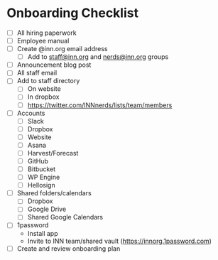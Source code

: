 # Onboarding Checklist

- [ ] All hiring paperwork
- [ ] Employee manual
- [ ] Create @inn.org email address
  - [ ] Add to staff@inn.org and nerds@inn.org groups
- [ ] Announcement blog post
- [ ] All staff email
- [ ] Add to staff directory
  - [ ] On website
  - [ ] In dropbox
  - [ ] https://twitter.com/INNnerds/lists/team/members
- [ ] Accounts
  - [ ] Slack
  - [ ] Dropbox
  - [ ] Website
  - [ ] Asana
  - [ ] Harvest/Forecast
  - [ ] GitHub
  - [ ] Bitbucket
  - [ ] WP Engine
  - [ ] Hellosign
- [ ] Shared folders/calendars
  - [ ] Dropbox
  - [ ] Google Drive
  - [ ] Shared Google Calendars
- [ ] 1password
  - Install app
  - Invite to INN team/shared vault (https://innorg.1password.com)
- [ ] Create and review onboarding plan
